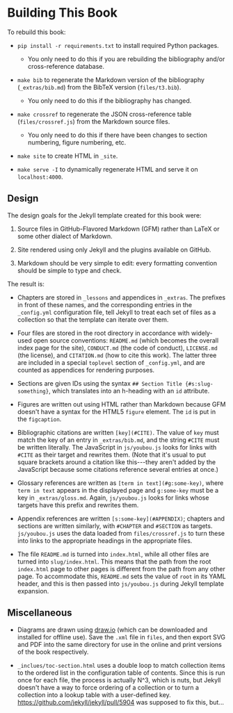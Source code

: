 # Building This Book

To rebuild this book:

- `pip install -r requirements.txt` to install required Python packages.
  - You only need to do this if you are rebuilding the bibliography and/or cross-reference database.

- `make bib` to regenerate the Markdown version of the bibliography (`_extras/bib.md`) from the BibTeX version (`files/t3.bib`).
  - You only need to do this if the bibliography has changed.

- `make crossref` to regenerate the JSON cross-reference table (`files/crossref.js`) from the Markdown source files.
  - You only need to do this if there have been changes to section numbering, figure numbering, etc.

- `make site` to create HTML in `_site`.

- `make serve -I` to dynamically regenerate HTML and serve it on `localhost:4000`.

## Design

The design goals for the Jekyll template created for this book were:

1. Source files in GitHub-Flavored Markdown (GFM) rather than LaTeX or some other dialect of Markdown.

2. Site rendered using only Jekyll and the plugins available on GitHub.

3. Markdown should be very simple to edit: every formatting convention should be simple to type and check.

The result is:

- Chapters are stored in `_lessons` and appendices in `_extras`.  The prefixes in front of these names, and the corresponding entries in the `_config.yml` configuration file, tell Jekyll to treat each set of files as a collection so that the template can iterate over them.

- Four files are stored in the root directory in accordance with widely-used open source conventions: `README.md` (which becomes the overall index page for the site), `CONDUCT.md` (the code of conduct), `LICENSE.md` (the license), and `CITATION.md` (how to cite this work).  The latter three are included in a special `toplevel` section of `_config.yml`, and are counted as appendices for rendering purposes.

- Sections are given IDs using the syntax `## Section Title {#s:slug-something}`, which translates into an h-heading with an `id` attribute.

- Figures are written out using HTML rather than Markdown because GFM doesn't have a syntax for the HTML5 `figure` element.  The `id` is put in the `figcaption`.

- Bibliographic citations are written `[key](#CITE)`.  The value of `key` must match the key of an entry in `_extras/bib.md`, and the string `#CITE` must be written literally.  The JavaScript in `js/youbou.js` looks for links with `#CITE` as their target and rewrites them.  (Note that it's usual to put square brackets around a citation like this---they aren't added by the JavaScript because some citations reference several entries at once.)

- Glossary references are written as `[term in text](#g:some-key)`, where `term in text` appears in the displayed page and `g:some-key` must be a key in `_extras/gloss.md`.  Again, `js/youbou.js` looks for links whose targets have this prefix and rewrites them.

- Appendix references are written `[s:some-key](#APPENDIX)`; chapters and sections are written similarly, with `#CHAPTER` and `#SECTION` as targets.  `js/youbou.js` uses the data loaded from `files/crossref.js` to turn these into links to the appropriate headings in the appropriate files.

- The file `README.md` is turned into `index.html`, while all other files are turned into `slug/index.html`.  This means that the path from the root `index.html` page to other pages is different from the path from any other page.  To accommodate this, `README.md` sets the value of `root` in its YAML header, and this is then passed into `js/youbou.js` during Jekyll template expansion.

## Miscellaneous

- Diagrams are drawn using [draw.io](http://draw.io) (which can be downloaded and installed for offline use).  Save the `.xml` file in `files`, and then export SVG and PDF into the same directory for use in the online and print versions of the book respectively.

- `_inclues/toc-section.html` uses a double loop to match collection items to the ordered list in the configuration table of contents.  Since this is run once for each file, the process is actually N^3, which is nuts, but Jekyll doesn't have a way to force ordering of a collection or to turn a collection into a lookup table with a user-defined key.  <https://github.com/jekyll/jekyll/pull/5904> was supposed to fix this, but...

